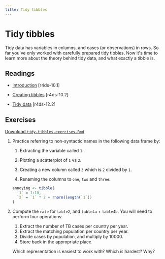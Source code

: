 ```yaml
---
title: Tidy tibbles
---
```


<!-- Generated automatically from tidy-tibbles.yml. Do not edit by hand -->

# Tidy tibbles

Tidy data has variables in columns, and cases (or observations) in rows. So far
you've only worked with carefully prepared tidy tibbles. Now it's time to learn
more about the theory behind tidy data, and what exactly a tibble is.

## Readings

  * [Introduction](http://r4ds.had.co.nz/tibbles.html#introduction-4) [r4ds-10.1]

  * [Creating tibbles](http://r4ds.had.co.nz/tibbles.html#tibbles) [r4ds-10.2]

  * [Tidy data](http://r4ds.had.co.nz/tidy-data.html#tidy-data-1) [r4ds-12.2]


## Exercises
[Download `tidy-tibbles-exercises.Rmd`](tidy-tibbles-exercises.Rmd)


1.  Practice referring to non-syntactic names in the following data frame by:

    1.  Extracting the variable called `1`.

    2.  Plotting a scatterplot of `1` vs `2`.

    3.  Creating a new column called `3` which is `2` divided by `1`.

    4.  Renaming the columns to `one`, `two` and `three`.

    ``` r
    annoying <- tibble(
      `1` = 1:10,
      `2` = `1` * 2 + rnorm(length(`1`))
    )
    ```

2.  Compute the `rate` for `table2`, and `table4a` + `table4b`. You will need to perform four operations:

    1.  Extract the number of TB cases per country per year.
    2.  Extract the matching population per country per year.
    3.  Divide cases by population, and multiply by 10000.
    4.  Store back in the appropriate place.

    Which representation is easiest to work with? Which is hardest? Why?


